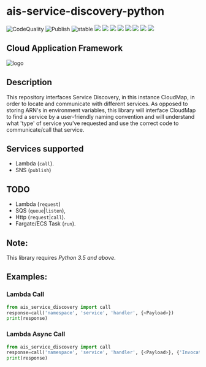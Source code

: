 # ais-service-discovery-python

![CodeQuality](https://github.com/peak-ai/ais-service-discovery-python/workflows/CodeQL/badge.svg) ![Publish](https://github.com/peak-ai/ais-service-discovery-python/workflows/Upload%20Python%20Package/badge.svg) ![stable](https://img.shields.io/github/v/release/peak-ai/ais-service-discovery-python) ![](https://img.shields.io/github/v/release/peak-ai/ais-service-discovery-python?include_prereleases) ![](https://img.shields.io/github/license/peak-ai/ais-service-discovery-python) ![](https://img.shields.io/github/languages/count/peak-ai/ais-service-discovery-python) ![](https://img.shields.io/github/languages/top/peak-ai/ais-service-discovery-python) ![](https://img.shields.io/github/issues-raw/peak-ai/ais-service-discovery-python) ![](https://img.shields.io/github/issues-pr-raw/peak-ai/ais-service-discovery-python) ![](https://img.shields.io/github/languages/code-size/peak-ai/ais-service-discovery-python) ![](https://img.shields.io/github/repo-size/peak-ai/ais-service-discovery-python)

## Cloud Application Framework

![logo](https://raw.githubusercontent.com/peak-ai/ais-service-discovery-python/master/logo.png)


## Description

This repository interfaces Service Discovery, in this instance CloudMap, in order to locate and communicate with different services. As opposed to storing ARN's in environment variables, this library will interface CloudMap to find a service by a user-friendly naming convention and will understand what 'type' of service you've requested and use the correct code to communicate/call that service.

## Services supported
- Lambda (`call`).
- SNS (`publish`)

## TODO
- Lambda (`request`)
- SQS (`queue`|`listen`),
- Http (`request`|`call`).
- Fargate/ECS Task (`run`).

## Note:
This library requires *Python 3.5 and above*.

## Examples:

### Lambda Call

```python
from ais_service_discovery import call
response=call('namespace', 'service', 'handler', {<Payload>})
print(response)
```

### Lambda Async Call

```python
from ais_service_discovery import call
response=call('namespace', 'service', 'handler', {<Payload>}, {'InvocationType': 'Event'})
print(response)
```

